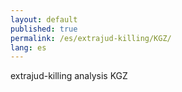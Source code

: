 ```yaml
---
layout: default
published: true
permalink: /es/extrajud-killing/KGZ/
lang: es
---
```


extrajud-killing analysis KGZ

